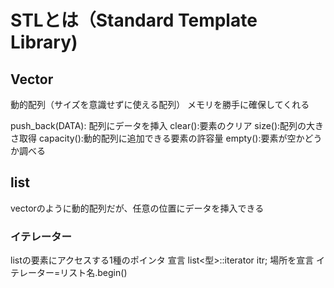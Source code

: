# STLとは（Standard Template Library)

## Vector
動的配列（サイズを意識せずに使える配列） 
メモリを勝手に確保してくれる 


push_back(DATA): 配列にデータを挿入 
clear():要素のクリア 
size():配列の大きさ取得 
capacity():動的配列に追加できる要素の許容量 
empty():要素が空かどうか調べる 

## list

vectorのように動的配列だが、任意の位置にデータを挿入できる

### イテレーター

listの要素にアクセスする1種のポインタ 
宣言 
list<型>::iterator itr; 
場所を宣言 
イテレーター=リスト名.begin() 
